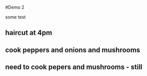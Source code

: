 #Demo 2

some test


## haircut at 4pm

## cook peppers and onions and mushrooms 

## need to cook pepers and mushrooms - still
